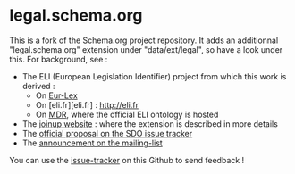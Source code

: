 legal.schema.org
=====================


This is a fork of the Schema.org project repository. It adds an additionnal "legal.schema.org" extension under "data/ext/legal", so have a look under this.
For background, see :
  - The ELI (European Legislation Identifier) project from which this work is derived :
  	- On [Eur-Lex][eur-lex]
  	- On [eli.fr][eli.fr] : http://eli.fr
  	- On [MDR][mdr], where the official ELI ontology is hosted
  - The [joinup website][joinup] :  where the extension is described in more details
  - The [official proposal on the SDO issue tracker][official proposal]
  - The [announcement on the mailing-list][announcement]

You can use the [issue-tracker][issue-tracker] on this Github to send feedback !

[eur-lex]: http://eur-lex.europa.eu/eli-register/about.html
[mdr]: http://publications.europa.eu/mdr/eli/
[joinup]: https://joinup.ec.europa.eu/asset/eli-schemaorg/document/schemaorg-eli-legal-extension
[official proposal]: https://github.com/schemaorg/schemaorg/issues/1156
[announcement]: https://lists.w3.org/Archives/Public/public-schemaorg/2016May/0040.html
[issue-tracker]: https://github.com/tfrancart/schemaorg/issues